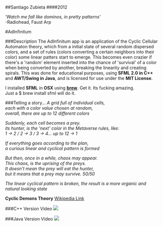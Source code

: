 ##Santiago Zubieta
####2012

*'Watch me fall like dominos, in pretty patterns'*  
-Radiohead, Faust Arp

#AdInfinitum

###Description
The AdInfinitum app is an application of the Cyclic Cellular Automaton theory, which from a initial state of several random dispersed colors, and a set of rules (colors converting a certain neighbors into their color) some linear patters start to emerge. This becomes even crazier if there's a 'random' element inserted into the chance of 'survival' of a color when being converted by another, breaking the linearity and creating spirals. This was done for educational purposes, using **SFML 2.0 in C++** and **AWT/Swing in Java**, and is licensed for use under the **MIT License**.

I installed **SFML** in **OSX** using [**brew**](http://brew.sh/). Get it. Its fucking amazing.  
Just a
    $ brew install sfml 
will do it.

###Telling a story...
*A grid full of individual cells,  
each with a color value chosen at random,  
overall, there are up to 12 different colors*

*Suddenly, each cell becomes a prey.  
its hunter, is the 'next' color in the Metaverse rules, like:  
1 -> 2 / 2 -> 3 / 3 -> 4... up to 12 -> 1*  

*If everything goes according to the plan,  
a curious linear and cyclical pattern is formed*  

*But then, once in a while, chaos may appear.  
This chaos, is the uprising of the preys.  
It doesn't mean the prey will eat the hunter,  
but it means that a prey may survive. 50/50*  

*The linear cyclical pattern is broken, 
the result is a more organic and natural looking state*

**Cyclic Demons Theory**
[Wikipedia Link](http://en.wikipedia.org/wiki/Cyclic_cellular_automaton)

###C++ Version Video
[![](https://raw2.github.com/Zubieta/AdInfinitum/master/Screenshots/Screen_CPP.png)](http://www.youtube.com/watch?v=ggDWurIu6zI)

###Java Version Video
[![](https://raw2.github.com/Zubieta/AdInfinitum/master/Screenshots/Screen_Java.png)](http://www.youtube.com/watch?v=84-AlIMW7Fk)
